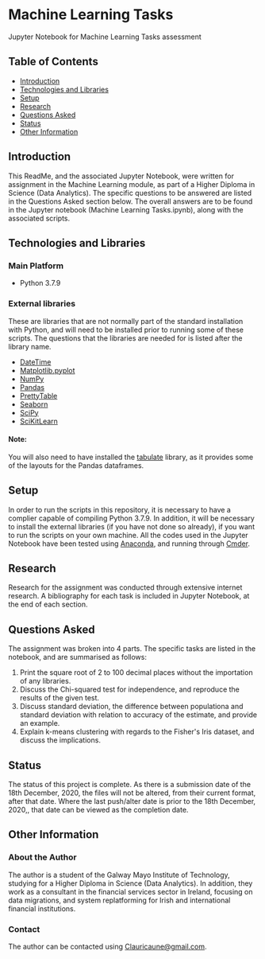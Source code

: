 # Machine Learning Tasks

Jupyter Notebook for Machine Learning Tasks assessment

## Table of Contents
  * [Introduction](#Introduction)
  * [Technologies and Libraries](#Technologies-and-Libraries)
  * [Setup](#Setup)
  * [Research](#Research)
  * [Questions Asked](#Questions-Asked)
  * [Status](#Status)
  * [Other Information](#Other-Information)
  
  ## Introduction
This ReadMe, and the associated Jupyter Notebook, were written for assignment in the Machine Learning module, as part of a Higher Diploma in Science (Data Analytics). The specific questions to be answered are listed in the Questions Asked section below. The overall answers are to be found in the Jupyter notebook (Machine Learning Tasks.ipynb), along with the associated scripts.

## Technologies and Libraries
### Main Platform
* Python 3.7.9

### External libraries
These are libraries that are not normally part of the standard installation with Python, and will need to be installed prior to running some of these scripts. The questions that the libraries are needed for is listed after the library name.

* [DateTime](https://docs.python.org/3/library/datetime.html)
* [Matplotlib.pyplot](https://matplotlib.org/)
* [NumPy](https://numpy.org/)
* [Pandas](https://pandas.pydata.org/)
* [PrettyTable](https://pypi.org/project/prettytable/)
* [Seaborn](https://seaborn.pydata.org/)
* [SciPy](https://www.scipy.org/)
* [SciKitLearn](https://scikit-learn.org/stable/)

#### Note:
You will also need to have installed the [tabulate](https://pypi.org/project/tabulate/) library, as it provides some of the layouts for the Pandas dataframes.

## Setup
In order to run the scripts in this repository, it is necessary to have a complier capable of compiling Python 3.7.9. In addition, it will be necessary to install the external libraries (if you have not done so already), if you want to run the scripts on your own machine.
All the codes used in the Jupyter Notebook have been tested using [Anaconda](https://www.anaconda.com/distribution/), and running through [Cmder](https://cmder.net/).

## Research
Research for the assignment was conducted through extensive internet research. A bibliography for each task is included in Jupyter Notebook, at the end of each section.

## Questions Asked
The assignment was broken into 4 parts. The specific tasks are listed in the notebook, and are summarised as follows:
1. Print the square root of 2 to 100 decimal places without the importation of any libraries.
2. Discuss the Chi-squared test for independence, and reproduce the results of the given test.
3. Discuss standard deviation, the difference between populationa and standard deviation with relation to accuracy of the estimate, and provide an example.
4. Explain k-means clustering with regards to the Fisher's Iris dataset, and discuss the implications.

## Status
The status of this project is complete. As there is a submission date of the 18th December, 2020, the files will not be altered, from their current format, after that date. Where the last push/alter date is prior to the 18th December, 2020,, that date can be viewed as the completion date.
 
## Other Information
### About the Author
The author is a student of the Galway Mayo Institute of Technology, studying for a Higher Diploma in Science (Data Analytics). In addition, they work as a consultant in the financial services sector in Ireland, focusing on data migrations, and system replatforming for Irish and international financial institutions.

### Contact
The author can be contacted using Clauricaune@gmail.com.
